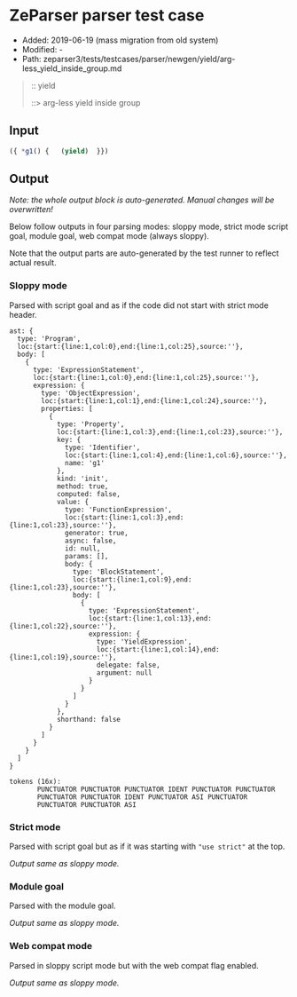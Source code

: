 # ZeParser parser test case

- Added: 2019-06-19 (mass migration from old system)
- Modified: -
- Path: zeparser3/tests/testcases/parser/newgen/yield/arg-less_yield_inside_group.md

> :: yield
>
> ::> arg-less yield inside group

## Input

`````js
({ *g1() {   (yield)  }})
`````

## Output

_Note: the whole output block is auto-generated. Manual changes will be overwritten!_

Below follow outputs in four parsing modes: sloppy mode, strict mode script goal, module goal, web compat mode (always sloppy).

Note that the output parts are auto-generated by the test runner to reflect actual result.

### Sloppy mode

Parsed with script goal and as if the code did not start with strict mode header.

`````
ast: {
  type: 'Program',
  loc:{start:{line:1,col:0},end:{line:1,col:25},source:''},
  body: [
    {
      type: 'ExpressionStatement',
      loc:{start:{line:1,col:0},end:{line:1,col:25},source:''},
      expression: {
        type: 'ObjectExpression',
        loc:{start:{line:1,col:1},end:{line:1,col:24},source:''},
        properties: [
          {
            type: 'Property',
            loc:{start:{line:1,col:3},end:{line:1,col:23},source:''},
            key: {
              type: 'Identifier',
              loc:{start:{line:1,col:4},end:{line:1,col:6},source:''},
              name: 'g1'
            },
            kind: 'init',
            method: true,
            computed: false,
            value: {
              type: 'FunctionExpression',
              loc:{start:{line:1,col:3},end:{line:1,col:23},source:''},
              generator: true,
              async: false,
              id: null,
              params: [],
              body: {
                type: 'BlockStatement',
                loc:{start:{line:1,col:9},end:{line:1,col:23},source:''},
                body: [
                  {
                    type: 'ExpressionStatement',
                    loc:{start:{line:1,col:13},end:{line:1,col:22},source:''},
                    expression: {
                      type: 'YieldExpression',
                      loc:{start:{line:1,col:14},end:{line:1,col:19},source:''},
                      delegate: false,
                      argument: null
                    }
                  }
                ]
              }
            },
            shorthand: false
          }
        ]
      }
    }
  ]
}

tokens (16x):
       PUNCTUATOR PUNCTUATOR PUNCTUATOR IDENT PUNCTUATOR PUNCTUATOR
       PUNCTUATOR PUNCTUATOR IDENT PUNCTUATOR ASI PUNCTUATOR
       PUNCTUATOR PUNCTUATOR ASI
`````

### Strict mode

Parsed with script goal but as if it was starting with `"use strict"` at the top.

_Output same as sloppy mode._

### Module goal

Parsed with the module goal.

_Output same as sloppy mode._

### Web compat mode

Parsed in sloppy script mode but with the web compat flag enabled.

_Output same as sloppy mode._
